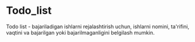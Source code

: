 # Todo_list
Todo list - bajariladigan ishlarni rejalashtirish uchun, ishlarni nomini, ta'rifini, vaqtini va bajarilgan yoki bajarilmaganligini belgilash mumkin.
